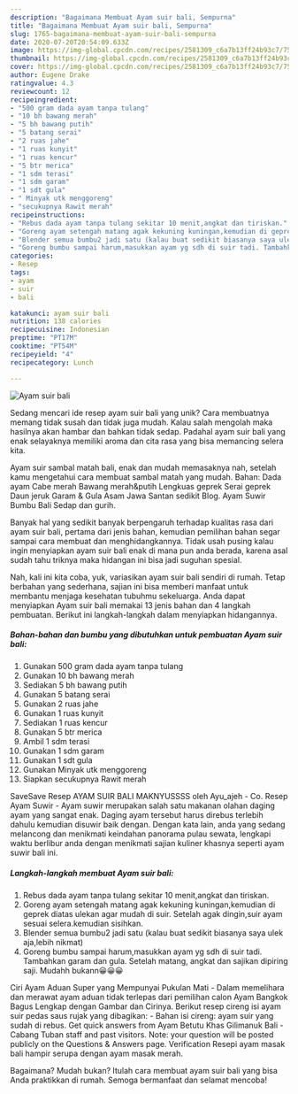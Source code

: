 ```yaml
---
description: "Bagaimana Membuat Ayam suir bali, Sempurna"
title: "Bagaimana Membuat Ayam suir bali, Sempurna"
slug: 1765-bagaimana-membuat-ayam-suir-bali-sempurna
date: 2020-07-20T20:54:09.633Z
image: https://img-global.cpcdn.com/recipes/2581309_c6a7b13ff24b93c7/751x532cq70/ayam-suir-bali-foto-resep-utama.jpg
thumbnail: https://img-global.cpcdn.com/recipes/2581309_c6a7b13ff24b93c7/751x532cq70/ayam-suir-bali-foto-resep-utama.jpg
cover: https://img-global.cpcdn.com/recipes/2581309_c6a7b13ff24b93c7/751x532cq70/ayam-suir-bali-foto-resep-utama.jpg
author: Eugene Drake
ratingvalue: 4.3
reviewcount: 12
recipeingredient:
- "500 gram dada ayam tanpa tulang"
- "10 bh bawang merah"
- "5 bh bawang putih"
- "5 batang serai"
- "2 ruas jahe"
- "1 ruas kunyit"
- "1 ruas kencur"
- "5 btr merica"
- "1 sdm terasi"
- "1 sdm garam"
- "1 sdt gula"
- " Minyak utk menggoreng"
- "secukupnya Rawit merah"
recipeinstructions:
- "Rebus dada ayam tanpa tulang sekitar 10 menit,angkat dan tiriskan."
- "Goreng ayam setengah matang agak kekuning kuningan,kemudian di geprek diatas ulekan agar mudah di suir. Setelah agak dingin,suir ayam sesuai selera.kemudian sisihkan."
- "Blender semua bumbu2 jadi satu (kalau buat sedikit biasanya saya ulek aja,lebih nikmat)"
- "Goreng bumbu sampai harum,masukkan ayam yg sdh di suir tadi. Tambahkan garam dan gula. Setelah matang, angkat dan sajikan dipiring saji. Mudahh bukann😀😀😀"
categories:
- Resep
tags:
- ayam
- suir
- bali

katakunci: ayam suir bali 
nutrition: 138 calories
recipecuisine: Indonesian
preptime: "PT17M"
cooktime: "PT54M"
recipeyield: "4"
recipecategory: Lunch

---
```



![Ayam suir bali](https://img-global.cpcdn.com/recipes/2581309_c6a7b13ff24b93c7/751x532cq70/ayam-suir-bali-foto-resep-utama.jpg)

Sedang mencari ide resep ayam suir bali yang unik? Cara membuatnya memang tidak susah dan tidak juga mudah. Kalau salah mengolah maka hasilnya akan hambar dan bahkan tidak sedap. Padahal ayam suir bali yang enak selayaknya memiliki aroma dan cita rasa yang bisa memancing selera kita.

Ayam suir sambal matah bali, enak dan mudah memasaknya nah, setelah kamu mengetahui cara membuat sambal matah yang mudah. Bahan: Dada ayam Cabe merah Bawang merah&amp;putih Lengkuas geprek Serai geprek Daun jeruk Garam &amp; Gula Asam Jawa Santan sedikit Blog. Ayam Suwir Bumbu Bali Sedap dan gurih.

Banyak hal yang sedikit banyak berpengaruh terhadap kualitas rasa dari ayam suir bali, pertama dari jenis bahan, kemudian pemilihan bahan segar sampai cara membuat dan menghidangkannya. Tidak usah pusing kalau ingin menyiapkan ayam suir bali enak di mana pun anda berada, karena asal sudah tahu triknya maka hidangan ini bisa jadi suguhan spesial.


Nah, kali ini kita coba, yuk, variasikan ayam suir bali sendiri di rumah. Tetap berbahan yang sederhana, sajian ini bisa memberi manfaat untuk membantu menjaga kesehatan tubuhmu sekeluarga. Anda dapat menyiapkan Ayam suir bali memakai 13 jenis bahan dan 4 langkah pembuatan. Berikut ini langkah-langkah dalam menyiapkan hidangannya.

<!--inarticleads1-->

##### Bahan-bahan dan bumbu yang dibutuhkan untuk pembuatan Ayam suir bali:

1. Gunakan 500 gram dada ayam tanpa tulang
1. Gunakan 10 bh bawang merah
1. Sediakan 5 bh bawang putih
1. Gunakan 5 batang serai
1. Gunakan 2 ruas jahe
1. Gunakan 1 ruas kunyit
1. Sediakan 1 ruas kencur
1. Gunakan 5 btr merica
1. Ambil 1 sdm terasi
1. Gunakan 1 sdm garam
1. Gunakan 1 sdt gula
1. Gunakan  Minyak utk menggoreng
1. Siapkan secukupnya Rawit merah


SaveSave Resep AYAM SUIR BALI MAKNYUSSSS oleh Ayu_ajeh - Co. Resep Ayam Suwir - Ayam suwir merupakan salah satu makanan olahan daging ayam yang sangat enak. Daging ayam tersebut harus direbus terlebih dahulu kemudian disuwir baik dengan. Dengan kata lain, anda yang sedang melancong dan menikmati keindahan panorama pulau sewata, lengkapi waktu berlibur anda dengan menikmati sajian kuliner khasnya seperti ayam suwir bali ini. 

<!--inarticleads2-->

##### Langkah-langkah membuat Ayam suir bali:

1. Rebus dada ayam tanpa tulang sekitar 10 menit,angkat dan tiriskan.
1. Goreng ayam setengah matang agak kekuning kuningan,kemudian di geprek diatas ulekan agar mudah di suir. Setelah agak dingin,suir ayam sesuai selera.kemudian sisihkan.
1. Blender semua bumbu2 jadi satu (kalau buat sedikit biasanya saya ulek aja,lebih nikmat)
1. Goreng bumbu sampai harum,masukkan ayam yg sdh di suir tadi. Tambahkan garam dan gula. Setelah matang, angkat dan sajikan dipiring saji. Mudahh bukann😀😀😀


Ciri Ayam Aduan Super yang Mempunyai Pukulan Mati - Dalam memelihara dan merawat ayam aduan tidak terlepas dari pemilihan calon Ayam Bangkok Bagus Lengkap dengan Gambar dan Cirinya. Berikut resep cireng isi ayam suir pedas saus rujak yang dibagikan: - Bahan isi cireng: ayam suir yang sudah di rebus. Get quick answers from Ayam Betutu Khas Gilimanuk Bali - Cabang Tuban staff and past visitors. Note: your question will be posted publicly on the Questions &amp; Answers page. Verification Resepi ayam masak bali hampir serupa dengan ayam masak merah. 

Bagaimana? Mudah bukan? Itulah cara membuat ayam suir bali yang bisa Anda praktikkan di rumah. Semoga bermanfaat dan selamat mencoba!

